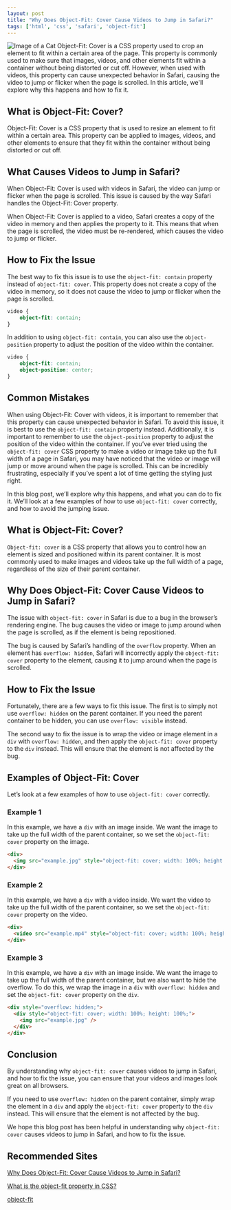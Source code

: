 ```yaml
---
layout: post
title: "Why Does Object-Fit: Cover Cause Videos to Jump in Safari?"
tags: ['html', 'css', 'safari', 'object-fit']
---
```


![Image of a Cat](http://source.unsplash.com/1600x900/?cat)
Object-Fit: Cover is a CSS property used to crop an element to fit within a certain area of the page. This property is commonly used to make sure that images, videos, and other elements fit within a container without being distorted or cut off. However, when used with videos, this property can cause unexpected behavior in Safari, causing the video to jump or flicker when the page is scrolled. In this article, we'll explore why this happens and how to fix it.

## What is Object-Fit: Cover?
Object-Fit: Cover is a CSS property that is used to resize an element to fit within a certain area. This property can be applied to images, videos, and other elements to ensure that they fit within the container without being distorted or cut off.

## What Causes Videos to Jump in Safari?
When Object-Fit: Cover is used with videos in Safari, the video can jump or flicker when the page is scrolled. This issue is caused by the way Safari handles the Object-Fit: Cover property. 

When Object-Fit: Cover is applied to a video, Safari creates a copy of the video in memory and then applies the property to it. This means that when the page is scrolled, the video must be re-rendered, which causes the video to jump or flicker.

## How to Fix the Issue
The best way to fix this issue is to use the `object-fit: contain` property instead of `object-fit: cover`. This property does not create a copy of the video in memory, so it does not cause the video to jump or flicker when the page is scrolled.

```css
video {
    object-fit: contain;
}
```

In addition to using `object-fit: contain`, you can also use the `object-position` property to adjust the position of the video within the container.

```css
video {
    object-fit: contain;
    object-position: center;
}
```

## Common Mistakes
When using Object-Fit: Cover with videos, it is important to remember that this property can cause unexpected behavior in Safari. To avoid this issue, it is best to use the `object-fit: contain` property instead. Additionally, it is important to remember to use the `object-position` property to adjust the position of the video within the container.
If you’ve ever tried using the `object-fit: cover` CSS property to make a video or image take up the full width of a page in Safari, you may have noticed that the video or image will jump or move around when the page is scrolled. This can be incredibly frustrating, especially if you’ve spent a lot of time getting the styling just right.

In this blog post, we’ll explore why this happens, and what you can do to fix it. We’ll look at a few examples of how to use `object-fit: cover` correctly, and how to avoid the jumping issue.

## What is Object-Fit: Cover?
`Object-fit: cover` is a CSS property that allows you to control how an element is sized and positioned within its parent container. It is most commonly used to make images and videos take up the full width of a page, regardless of the size of their parent container.

## Why Does Object-Fit: Cover Cause Videos to Jump in Safari?
The issue with `object-fit: cover` in Safari is due to a bug in the browser’s rendering engine. The bug causes the video or image to jump around when the page is scrolled, as if the element is being repositioned.

The bug is caused by Safari’s handling of the `overflow` property. When an element has `overflow: hidden`, Safari will incorrectly apply the `object-fit: cover` property to the element, causing it to jump around when the page is scrolled.

## How to Fix the Issue
Fortunately, there are a few ways to fix this issue. The first is to simply not use `overflow: hidden` on the parent container. If you need the parent container to be hidden, you can use `overflow: visible` instead.

The second way to fix the issue is to wrap the video or image element in a `div` with `overflow: hidden`, and then apply the `object-fit: cover` property to the `div` instead. This will ensure that the element is not affected by the bug.

## Examples of Object-Fit: Cover
Let’s look at a few examples of how to use `object-fit: cover` correctly.

### Example 1
In this example, we have a `div` with an image inside. We want the image to take up the full width of the parent container, so we set the `object-fit: cover` property on the image.

```html
<div>
  <img src="example.jpg" style="object-fit: cover; width: 100%; height: 100%;" />
</div>
```

### Example 2
In this example, we have a `div` with a video inside. We want the video to take up the full width of the parent container, so we set the `object-fit: cover` property on the video.

```html
<div>
  <video src="example.mp4" style="object-fit: cover; width: 100%; height: 100%;" />
</div>
```

### Example 3
In this example, we have a `div` with an image inside. We want the image to take up the full width of the parent container, but we also want to hide the overflow. To do this, we wrap the image in a `div` with `overflow: hidden` and set the `object-fit: cover` property on the `div`.

```html
<div style="overflow: hidden;">
  <div style="object-fit: cover; width: 100%; height: 100%;">
    <img src="example.jpg" />
  </div>
</div>
```

## Conclusion
By understanding why `object-fit: cover` causes videos to jump in Safari, and how to fix the issue, you can ensure that your videos and images look great on all browsers.

If you need to use `overflow: hidden` on the parent container, simply wrap the element in a `div` and apply the `object-fit: cover` property to the `div` instead. This will ensure that the element is not affected by the bug.

We hope this blog post has been helpful in understanding why `object-fit: cover` causes videos to jump in Safari, and how to fix the issue.
## Recommended Sites
[Why Does Object-Fit: Cover Cause Videos to Jump in Safari?](https://css-tricks.com/why-does-object-fit-cover-cause-videos-to-jump-in-safari/)

[What is the object-fit property in CSS?](https://www.quora.com/What-is-the-object-fit-property-in-CSS)

[object-fit](https://developer.mozilla.org/en-US/docs/Web/CSS/object-fit)